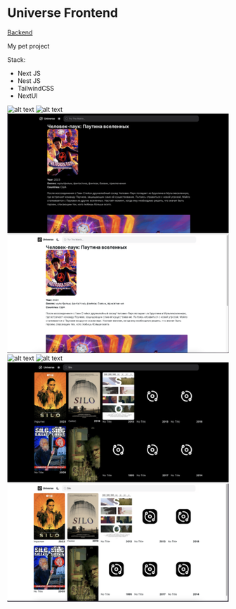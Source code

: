 # Universe Frontend

[Backend](https://github.com/velaton618/universe-backend)

My pet project

Stack:

- Next JS
- Nest JS
- TailwindCSS
- NextUI

![alt text](image.png)
![alt text](image-1.png)
![alt text](image-3.png)
![alt text](image-2.png)
![alt text](image-4.png)
![alt text](image-5.png)
![alt text](image-7.png)
![alt text](image-6.png)